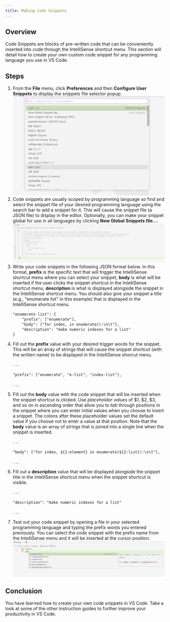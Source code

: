 ```yaml
---
title: Making Code Snippets
---
```

## Overview
Code Snippets are blocks of pre-written code that can be conveniently inserted into code through the IntelliSense shortcut menu. This section will detail how to create your own custom code snippet for any programming language you use in VS Code.  

## Steps
1. From the **File** menu, click **Preferences** and then **Configure User Snippets** to display the snippets file selector popup.
![image](images/page4-img1.png)
2. Code snippets are usually scoped by programming language so find and select the snippet file of your desired programming language using the search bar to add a snippet for it. This will cause the snippet file (a JSON file) to display in the editor. Optionally, you can make your snippet global for use in all languages by clicking **New Global Snippets file...**.
![image](images/page4-img2.PNG)
3. Write your code snippets in the following JSON format below. In this format, **prefix** is the specific text that will trigger the IntelliSense shortcut menu where you can select your snippet, **body** is what will be inserted if the user clicks the snippet shortcut in the IntelliSense shortcut menu, **description** is what is displayed alongside the snippet in the IntelliSense shortcut menu. You should also give your snippet a title (e.g., "enumerate list" in this example) that is displayed in the IntelliSense shortcut menu.
    ```
    "enumerate list": {
		"prefix": ["enumerate"],
		"body": ["for index, in enumerate():\n\t"],
		"description": "make numeric indexes for a list"
	}
    ```
4. Fill out the **prefix** value with your desired trigger words for the snippet. This will be an array of strings that will cause the snippet shortcut (with the written name) to be displayed in the IntelliSense shorcut menu.
    ```
    ...

    "prefix": ["enumerate", "e-list", "index-list"],

    ...
    ```
5. Fill out the **body** value with the code snippet that will be inserted when the snippet shortcut is clicked. Use *placeholder values* of $1, $2, $3, and so on in ascending order that allow you to *tab* through positions in the snippet where you can enter initial values when you choose to insert a snippet. The colons after these placeholder values set the default value if you choose not to enter a value at that position. Note that the **body** value is an array of strings that is joined into a single line when the snippet is inserted.  
    ```
    ...  

    "body": ["for index, ${1:element} in enumerate(${2:list}):\n\t"],  

    ...  
    ```  
6. Fill out a **description** value that will be displayed alongside the snippet title in the IntelliSense shortcut menu when the snippet shortcut is visible. 
    ```
    ...

	"description": "make numeric indexes for a list"

    ...
    ```
7. Test out your code snippet by opening a file in your selected programming language and typing the prefix words you entered previously. You can select the code snippet with the prefix name from the IntelliSense menu and it will be inserted at the cursor position.
![image](images/page4-img3.png)

## Conclusion
You have learned how to create your own code snippets in VS Code. Take a look at some of the other instruction guides to further improve your productivity in VS Code.